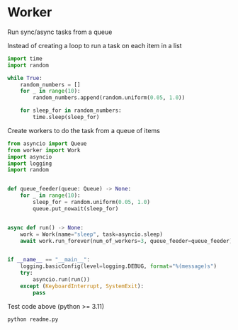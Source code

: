 # Worker

Run sync/async tasks from a queue

Instead of creating a loop to run a task on each item in a list
```python
import time
import random

while True:
    random_numbers = []
    for _ in range(10):
        random_numbers.append(random.uniform(0.05, 1.0))

    for sleep_for in random_numbers:
        time.sleep(sleep_for)
```

Create workers to do the task from a queue of items
```python
from asyncio import Queue
from worker import Work
import asyncio
import logging
import random


def queue_feeder(queue: Queue) -> None:
    for _ in range(10):
        sleep_for = random.uniform(0.05, 1.0)
        queue.put_nowait(sleep_for)


async def run() -> None:
    work = Work(name="sleep", task=asyncio.sleep)
    await work.run_forever(num_of_workers=3, queue_feeder=queue_feeder)


if __name__ == "__main__":
    logging.basicConfig(level=logging.DEBUG, format="%(message)s")
    try:
        asyncio.run(run())
    except (KeyboardInterrupt, SystemExit):
        pass

```

Test code above (python >= 3.11)
```
python readme.py
```
